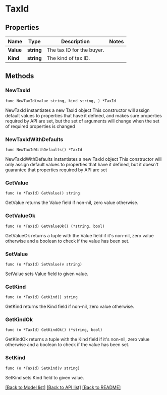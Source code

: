 # TaxId

## Properties

Name | Type | Description | Notes
------------ | ------------- | ------------- | -------------
**Value** | **string** | The tax ID for the buyer. | 
**Kind** | **string** | The kind of tax ID. | 

## Methods

### NewTaxId

`func NewTaxId(value string, kind string, ) *TaxId`

NewTaxId instantiates a new TaxId object
This constructor will assign default values to properties that have it defined,
and makes sure properties required by API are set, but the set of arguments
will change when the set of required properties is changed

### NewTaxIdWithDefaults

`func NewTaxIdWithDefaults() *TaxId`

NewTaxIdWithDefaults instantiates a new TaxId object
This constructor will only assign default values to properties that have it defined,
but it doesn't guarantee that properties required by API are set

### GetValue

`func (o *TaxId) GetValue() string`

GetValue returns the Value field if non-nil, zero value otherwise.

### GetValueOk

`func (o *TaxId) GetValueOk() (*string, bool)`

GetValueOk returns a tuple with the Value field if it's non-nil, zero value otherwise
and a boolean to check if the value has been set.

### SetValue

`func (o *TaxId) SetValue(v string)`

SetValue sets Value field to given value.


### GetKind

`func (o *TaxId) GetKind() string`

GetKind returns the Kind field if non-nil, zero value otherwise.

### GetKindOk

`func (o *TaxId) GetKindOk() (*string, bool)`

GetKindOk returns a tuple with the Kind field if it's non-nil, zero value otherwise
and a boolean to check if the value has been set.

### SetKind

`func (o *TaxId) SetKind(v string)`

SetKind sets Kind field to given value.



[[Back to Model list]](../README.md#documentation-for-models) [[Back to API list]](../README.md#documentation-for-api-endpoints) [[Back to README]](../README.md)


